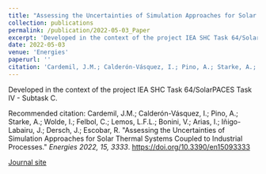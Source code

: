 ```yaml
---
title: "Assessing the Uncertainties of Simulation Approaches for Solar Thermal Systems Coupled to Industrial Processes"
collection: publications
permalink: /publication/2022-05-03_Paper
excerpt: 'Developed in the context of the project IEA SHC Task 64/SolarPACES Task IV - Subtask C.'
date: 2022-05-03
venue: 'Energies'
paperurl: ''
citation: 'Cardemil, J.M.; Calderón-Vásquez, I.; Pino, A.; Starke, A.; Wolde, I.; Felbol, C.; Lemos, L.F.L.; Bonini, V.; Arias, I.; Iñigo-Labairu, J.; Dersch, J.; Escobar, R. &quot;Assessing the Uncertainties of Simulation Approaches for Solar Thermal Systems Coupled to Industrial Processes.&quot; <i>Energies 2022, 15, 3333</i>. https://doi.org/10.3390/en15093333'
---
```


Developed in the context of the project IEA SHC Task 64/SolarPACES Task IV - Subtask C.

Recommended citation: Cardemil, J.M.; Calderón-Vásquez, I.; Pino, A.; Starke, A.; Wolde, I.; Felbol, C.; Lemos, L.F.L.; Bonini, V.; Arias, I.; Iñigo-Labairu, J.; Dersch, J.; Escobar, R. &quot;Assessing the Uncertainties of Simulation Approaches for Solar Thermal Systems Coupled to Industrial Processes.&quot; <i>Energies 2022, 15, 3333</i>. https://doi.org/10.3390/en15093333

[Journal site](https://www.mdpi.com/1996-1073/15/9/3333)

